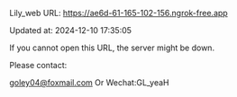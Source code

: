 Lily_web URL: https://ae6d-61-165-102-156.ngrok-free.app

Updated at: 2024-12-10 17:35:05

If you cannot open this URL, the server might be down.

Please contact: 

goley04@foxmail.com Or Wechat:GL_yeaH